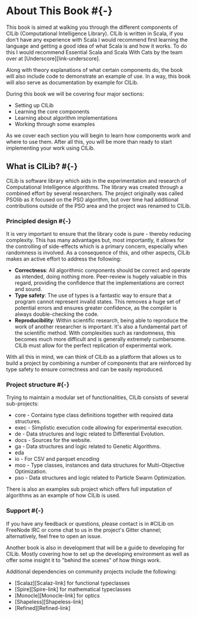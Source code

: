 # About This Book #{-}

This book is aimed at walking you through the different components of CILib (Computational Intelligence Library). CILib is written in Scala, if you don't have any experience with Scala I would recommend first learning the language and getting a good idea of what Scala is and how it works. To do this I would recommend Essential Scala and Scala With Cats by the team over at [Underscore][link-underscore].

Along with theory explanations of what certain components do, the book will also include code to demonstrate an example of use. In a way, this book will also serve as documentation by example for CILib.

During this book we will be covering four major sections:

- Setting up CILib
- Learning the core components
- Learning about algorithm implementations
- Working through some examples

As we cover each section you will begin to learn how components work and where to use them.
After all this, you will be more than ready to start implementing your work using CILib.

## What is CILib? #{-}

CILib is software library which aids in the experimentation and research of Computational Intelligence algorithms. The library was created through a combined effort by several researchers. The project originally was called PSOlib as it focused on the PSO algorithm, but over time had additional contributions outside of the PSO area and the project was renamed to CILib.

### Principled design #{-}
It is very important to ensure that the library code is pure - thereby reducing complexity. This has many advantages but, most importantly, it allows for the controlling of side-effects which is a primary concern, especially when randomness is involved. As a consequence of this, and other aspects, CILib makes an active effort to address the following:

- **Correctness**: All algorithmic components should be correct and operate as intended, doing nothing more. Peer-review is hugely valuable in this regard, providing the confidence that the implementations are correct and sound.
- **Type safety**: The use of types is a fantastic way to ensure that a program cannot represent invalid states. This removes a huge set of potential errors and ensures greater confidence, as the compiler is always double-checking the code.
- **Reproducibility**: Within scientific research, being able to reproduce the work of another researcher is important. It's also a fundamental part of the scientific method. With complexities such as randomness, this becomes much more difficult and is generally extremely cumbersome. CILib must allow for the perfect replication of experimental work.

 With all this in mind, we can think of CILib as a platform that allows us to build a project by combining a number of components that are reinforced by type safety to ensure correctness and can be easily reproduced.

### Project structure #{-}

Trying to maintain a modular set of functionalities, CILib consists of several sub-projects:

- core - Contains type class definitions together with required data structures.
- exec - Simplistic execution code allowing for experimental execution.
- de - Data structures and logic related to Differential Evolution.
- docs - Sources for the website.
- ga - Data structures and logic related to Genetic Algorithms.
- eda
- io - For CSV and parquet encoding
- moo - Type classes, instances and data structures for Multi-Objective Optimization.
- pso - Data structures and logic related to Particle Swarm Optimization.

There is also an examples sub project which offers full imputation of algorithms as an example of how CILib is used.

### Support #{-}
If you have any feedback or questions, please contact is in #CILib on FreeNode IRC or come chat to us in the project's Gitter channel; alternatively, feel free to open an issue.

Another book is also in development that will be a guide to developing for CILib. Mostly covering how to set up the developing environment as well as offer some insight it to "behind the scenes" of how things work.

Additional dependencies on community projects include the following:

- [Scalaz][Scalaz-link] for functional typeclasses
- [Spire][Spire-link] for mathematical typeclasses
- [Monocle][Monocle-link] for optics
- [Shapeless][Shapeless-link]
- [Refined][Refined-link]
